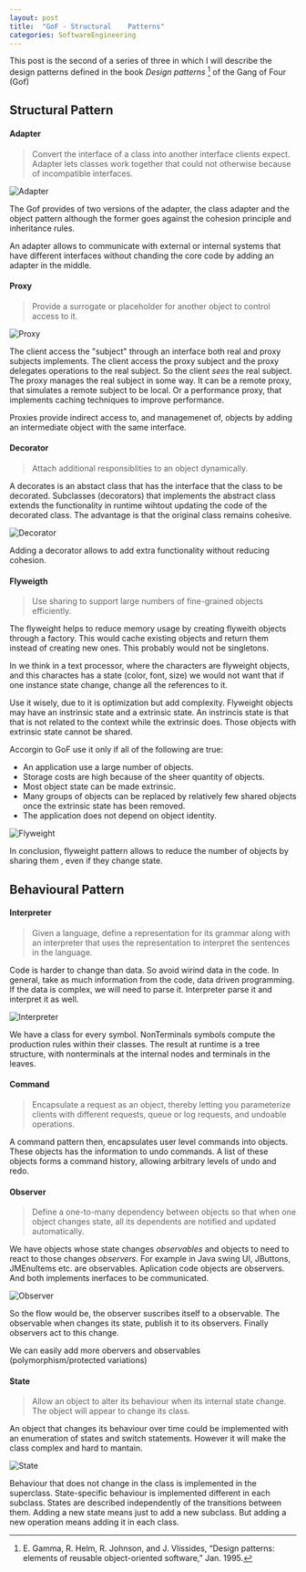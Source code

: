 ```yaml
---
layout: post
title:  "GoF - Structural	 Patterns"
categories: SoftwareEngineering
---
```


This post is the second of a series of three in which I will describe the design patterns defined in the book *Design patterns* [^GoF] of the Gang of Four (Gof)

[^GoF]: E. Gamma, R. Helm, R. Johnson, and J. Vlissides, “Design patterns: elements of reusable object-oriented software,” Jan. 1995.


## Structural Pattern

#### Adapter

> Convert the interface of a class into another interface clients expect. Adapter lets classes work together that could not otherwise because of incompatible interfaces.

![Adapter](/assets/adapter.svg)

The Gof provides of two versions of the adapter, the class adapter and the object pattern although the former goes against the cohesion principle and inheritance rules.

An adapter allows to communicate with external or internal systems that have different interfaces without chanding the core code by adding an adapter in the middle.

#### Proxy 

> Provide a surrogate or placeholder for another object to control access to it.

![Proxy](/assets/proxy.svg)

The client access the "subject" through an interface both real and proxy subjects implements. The client access the proxy subject and the proxy delegates operations to the real subject. So the client *sees* the real subject. The proxy manages the real subject in some way. It can be a remote proxy, that simulates a remote subject to be local. Or a performance proxy, that implements caching techniques to improve performance.

Proxies provide indirect access to, and managemenet of, objects by adding an intermediate object with the same interface.

#### Decorator

> Attach additional responsiblities to an object dynamically. 

A decorates is an abstact class that has the interface that the class to be decorated. Subclasses (decorators) that implements the abstract class extends the functionality in runtime wihtout updating the code of the decorated class. The advantage is that the original class remains cohesive. 

![Decorator](/assets/decorator.svg)

Adding a decorator allows to add extra functionality without reducing cohesion.

#### Flyweigth

> Use sharing to support large numbers of fine-grained objects efficiently.

The flyweight helps to reduce memory usage by creating flyweith objects through a factory. This would cache existing objects and return them instead of creating new ones. This probably would not be singletons. 

In we think in a text processor, where the characters are flyweight objects, and this charactes has a state (color, font, size) we would not want that if one instance state change, change all the references to it. 

Use it wisely, due to it is optimization but add complexity. Flyweight objects may have an instrinsic state and a extrinsic state. An instrincis state is that that is not related to the context while the extrinsic does. Those objects with extrinsic state cannot be shared. 

Accorgin to GoF use it only if all of the following are true:

- An application use a large number of objects.
- Storage costs are high because of the sheer quantity of objects.
- Most object state can be made extrinsic.
- Many groups of objects can be replaced by relatively few shared objects once the extrinsic state has been removed.
- The application does not depend on object identity.

![Flyweight](/assets/flyweight.svg)

In conclusion, flyweight pattern allows to reduce the number of objects by sharing them , even if they change state.

## Behavioural Pattern

#### Interpreter

> Given a language, define a representation for its grammar along with an interpreter that uses the representation to interpret the sentences in the language.

Code is harder to change than data. So avoid wirind data in the code. In general, take as much information from the code, data driven programming. If the data is complex, we will need to parse it. Interpreter parse it and interpret it as well. 

![Interpreter](/assets/interpreter.svg)

We have a class for every symbol. NonTerminals symbols compute the production rules within their classes. The result at runtime is a tree structure, with nonterminals at the internal nodes and terminals in the leaves.

#### Command

> Encapsulate a request as an object, thereby letting you parameterize clients with different requests, queue or log requests, and undoable operations.

A command pattern then, encapsulates user level commands into objects. These objects has the information to undo commands. A list of these objects forms a command history, allowing arbitrary levels of undo and redo. 

#### Observer

> Define a one-to-many dependency between objects so that when one object changes state, all its dependents are notified and updated automatically.

We have objects whose state changes *observables* and objects to need to react to those changes *observers*. For example in Java swing UI, JButtons, JMEnuItems etc. are observables. Aplication code objects are observers. And both implements inerfaces to be communicated. 

![Observer](/assets/observer.svg)

So the flow would be, the observer suscribes itself to a observable. The observable when changes its state, publish it to its observers. Finally observers act to this change.

We can easily add more obervers and observables (polymorphism/protected variations)

#### State 

> Allow an object to alter its behaviour when its internal state change. The object will appear to change its class.

An object that changes its behaviour over time could be implemented with an enumeration of states and switch statements. However it will make the class complex and hard to mantain.

![State](/assets/state.svg)

Behaviour that does not change in the class is implemented in the superclass. State-specific behaviour is implemented different in each subclass. States are described independently of the transitions between them. Adding a new state means just to add a new subclass. But adding a new operation means adding it in each class.
